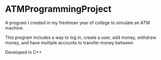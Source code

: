 # ATMProgrammingProject
A program I created in my freshman year of college to simulate an ATM machine.

This program includes a way to log in, create a user, add money, withdraw money, and have multiple accounts to transfer money between.

Developed in C++
